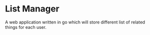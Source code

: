 # List Manager

A web application written in go which will store different list of related
things for each user.